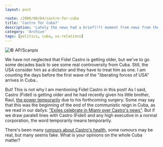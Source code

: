 ```yaml
---
layout: post

route: /2006/08/04/castro-for-cuba
title: 'Castro for Cuba?'
description: 'Lately the news had a brief(!?) moment from news from the Middle East. The news came from the only communist state in the Western Hemisphere, Cuba.'
category: 'Archive'
tags: [politics, cuba, us-relations]
---
```



![© AP/Scanpix](/img/blog/imge7dc9ba36a726bc1161d86692f6271f5.jpg)

We have not neglected that Fidel Castro is getting older, but we've to go some decades back to see some real controversity from Cuba. Still, the USA consider him as a dictator and they have to treat him as one. I am counting the days before the first wave of the "liberating forces of USA" arrives in Cuba..

But! This is not why I am mentioning Fidel Castro in this post! As I said, Castro (Fidel) is getting older and he had recently given his little brother, Raul, [the power temporarily](http://today.reuters.com/news/articlenews.aspx?type=topNews&storyID=2006-08-01T032602Z_01_N31365302_RTRUKOC_0_US-CUBA-CASTRO.xml) due to his forthcoming surgery. Some may say that this was the beginning of the end of the communistic reign in Cuba, as we read in our dailys: ["Exiles celebrate in Miami over Castro's news"](http://today.reuters.com/news/articlenews.aspx?type=domesticNews&storyID=2006-08-01T051933Z_01_N31345162_RTRUKOC_0_US-CUBA-CASTRO-MIAMI.xml). But if we draw paralell lines with Castro (Fidel) and any high executive in a normal corporation, the word temporarily means temporarily.

There's been many [rumours about Castro's health](http://today.reuters.com/news/articlenews.aspx?type=topNews&storyid=2006-08-01T024715Z_01_N31367531_RTRUKOT_0_TEXT0.xml), some rumours may be real, but many seems fake. What is your opinions on the whole Cuba matter?
